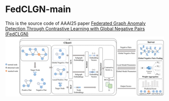 # FedCLGN-main
This is the source code of AAAI25 paper [Federated Graph Anomaly Detection Through Contrastive Learning with Global Negative Pairs (FedCLGN)](https://ojs.aaai.org/index.php/AAAI/article/view/35458)
![model figure](/Model_figure.png "model figure")
